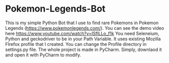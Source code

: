 # Pokemon-Legends-Bot
This is my simple Python Bot that I use to find rare Pokemons in Pokemon Legends (https://www.pokemonlegends.com/). You can see the demo video here https://www.youtube.com/watch?v=ISfILLo_f1k 
You need Seleneium, Python and geckodriver to be in your Path Variable.
It uses existing Mozilla FIrefox profile that I created. You can change the Profile directory in settings.py file.
The whole project is made in PyCharm. Simply, downlaod it and open it with PyCharm to modify.
